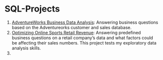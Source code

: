 # SQL-Projects
1. [AdventureWorks Business Data Analysis](https://github.com/Diuto/AdventureWorks-Queries): Answering business questions based on the Adventureorks customer and sales database.
2. [Optimizing Online Sports Retail Revenue](https://github.com/Diuto/Optimising-Online-Sports-Retail-Revenue): Answering predefined business questions on a retail company’s data and what factors could be affecting their sales numbers. This project tests my exploratory data analysis skills.
3. 


 


